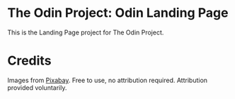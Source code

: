 # The Odin Project: Odin Landing Page

This is the Landing Page project for The Odin Project.

# Credits

Images from [Pixabay](https://pixabay.com/). Free to use, no attribution required. Attribution provided voluntarily.
